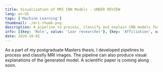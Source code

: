 ```yaml
---
title: Visualization of MRI CNN Models - UNDER REVIEW
lang: en-US
tags: ['Machine Learning']
thumbnail: ./mri-thumb.png
description: A pipeline to process, classify and explain CNN models for MRI.
info: [{key: 'Role', value: 'Lear researcher'}, {key: 'Affiliation', value: 'University of Sydney'}, {key: 'Skills involved', value: ['Machine Learning', 'Medical Image Processing', 'Computer Vision']}, {key: 'Tech used', value: ['Python', 'OpenCV', 'Tensorflow']}]
date: 2020-10-01
---
```



As a part of my postgraduate Masters thesis, I developed pipelines to process and classify MRI images. The pipeline can also produce visual explanations of the generated model. A scientific paper is coming along soon.
